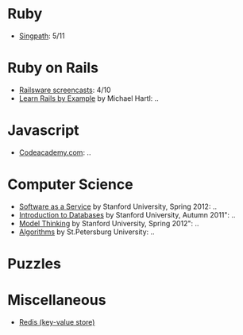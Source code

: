 # Ruby  
* [Singpath](http://www.singpath.com): 5/11


# Ruby on Rails  
* [Railsware screencasts](http://railsware.com/study): 4/10
* [Learn Rails by Example](http://ruby.railstutorial.org/ruby-on-rails-tutorial-book) by Michael Hartl: ..

# Javascript  
* [Codeacademy.com](http://www.codecademy.com/): ..


# Computer Science  
* [Software as a Service](http://www.saas-class.org/) by Stanford University, Spring 2012: ..
* [Introduction to Databases](http://www.db-class.org/) by Stanford University, Autumn 2011": ..
* [Model Thinking](http://www.modelthinker-class.org/) by Stanford University, Spring 2012": ..
* [Algorithms](http://www.lektorium.tv/course/?id=22823) by St.Petersburg University: ..


# Puzzles  
# Miscellaneous  
* [Redis (key-value store)](http://redis.io/)  
